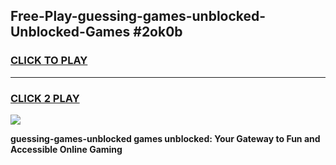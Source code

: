 
## Free-Play-guessing-games-unblocked-Unblocked-Games #2ok0b
<h3>
<a href="https://news.freeplayer.one?title=guessing-games-unblocked&ref=8M">CLICK TO PLAY</a></h3>
<hr>

<h3>
<a href="https://news.freeplayer.one?title=guessing-games-unblocked&ref=8M">CLICK 2 PLAY</a>
  
</h3>

<a href="https://news.freeplayer.one?title=guessing-games-unblocked&ref=8M"><img src="https://clearcache.store/games.png"></a>


**guessing-games-unblocked games unblocked: Your Gateway to Fun and Accessible Online Gaming**
